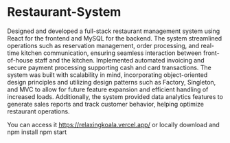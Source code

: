 # Restaurant-System

Designed and developed a full-stack restaurant management system using React for the frontend and MySQL for the backend. The system streamlined operations such as reservation management, order processing, and real-time kitchen communication, ensuring seamless interaction between front-of-house staff and the kitchen. Implemented automated invoicing and secure payment processing supporting cash and card transactions. The system was built with scalability in mind, incorporating object-oriented design principles and utilizing design patterns such as Factory, Singleton, and MVC to allow for future feature expansion and efficient handling of increased loads. Additionally, the system provided data analytics features to generate sales reports and track customer behavior, helping optimize restaurant operations.


You can access it https://relaxingkoala.vercel.app/ 
or locally download and 
npm install
npm start
